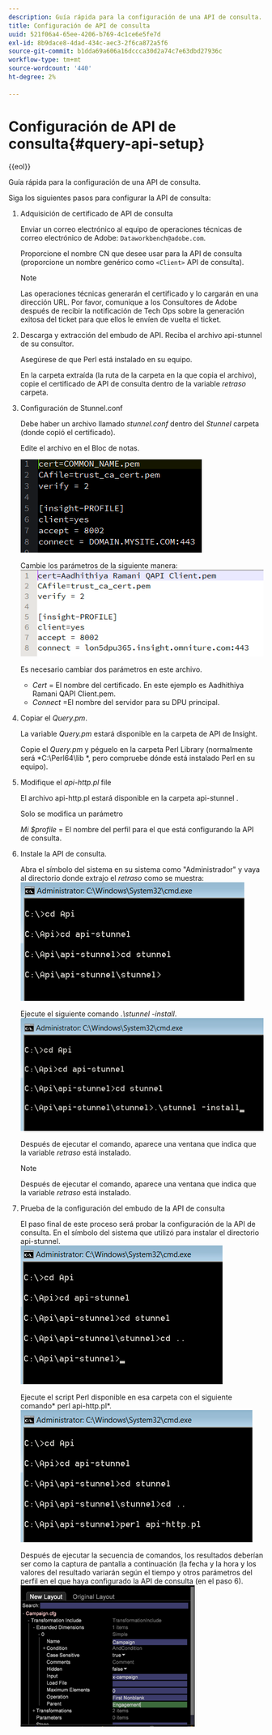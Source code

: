 ```yaml
---
description: Guía rápida para la configuración de una API de consulta.
title: Configuración de API de consulta
uuid: 521f06a4-65ee-4206-b769-4c1ce6e5fe7d
exl-id: 8b9dace8-4dad-434c-aec3-2f6ca872a5f6
source-git-commit: b1dda69a606a16dccca30d2a74c7e63dbd27936c
workflow-type: tm+mt
source-wordcount: '440'
ht-degree: 2%

---
```


# Configuración de API de consulta{#query-api-setup}

{{eol}}

Guía rápida para la configuración de una API de consulta.

Siga los siguientes pasos para configurar la API de consulta:

1. Adquisición de certificado de API de consulta

   Enviar un correo electrónico al equipo de operaciones técnicas de correo electrónico de Adobe: `Dataworkbench@adobe.com`.

   Proporcione el nombre CN que desee usar para la API de consulta (proporcione un nombre genérico como `<Client>` API de consulta).

   >[!NOTE]
   >
   >Las operaciones técnicas generarán el certificado y lo cargarán en una dirección URL. Por favor, comunique a los Consultores de Adobe después de recibir la notificación de Tech Ops sobre la generación exitosa del ticket para que ellos le envíen de vuelta el ticket.

1. Descarga y extracción del embudo de API. Reciba el archivo api-stunnel de su consultor.

   Asegúrese de que Perl está instalado en su equipo.

   En la carpeta extraída (la ruta de la carpeta en la que copia el archivo), copie el certificado de API de consulta dentro de la variable *retraso* carpeta.

1. Configuración de Stunnel.conf

   Debe haber un archivo llamado *stunnel.conf* dentro del *Stunnel* carpeta (donde copió el certificado).

   Edite el archivo en el Bloc de notas.

   ![](assets/dwb_impl_API1.png)

   Cambie los parámetros de la siguiente manera: ![](assets/dwb_impl_API2.png)

   Es necesario cambiar dos parámetros en este archivo.

   * *Cert* = El nombre del certificado. En este ejemplo es Aadhithiya Ramani QAPI Client.pem.
   * *Connect* =El nombre del servidor para su DPU principal.

1. Copiar el *Query.pm*.

   La variable *Query.pm* estará disponible en la carpeta de API de Insight.

   Copie el *Query.pm* y péguelo en la carpeta Perl Library (normalmente será *C:\Perl64\lib *, pero compruebe dónde está instalado Perl en su equipo).

1. Modifique el *api-http.pl* file

   El archivo api-http.pl estará disponible en la carpeta api-stunnel .

   Solo se modifica un parámetro

   *Mi $profile* = El nombre del perfil para el que está configurando la API de consulta.

1. Instale la API de consulta.

   Abra el símbolo del sistema en su sistema como &quot;Administrador&quot; y vaya al directorio donde extrajo el *retraso* como se muestra: ![](assets/dwb_impl_API3.png)

   Ejecute el siguiente comando *.\stunnel -install*. ![](assets/dwb_impl_API4.png)

   Después de ejecutar el comando, aparece una ventana que indica que la variable *retraso* está instalado.

   >[!NOTE]
   >
   >Después de ejecutar el comando, aparece una ventana que indica que la variable *retraso* está instalado.

1. Prueba de la configuración del embudo de la API de consulta

   El paso final de este proceso será probar la configuración de la API de consulta. En el símbolo del sistema que utilizó para instalar el directorio api-stunnel. ![](assets/dwb_impl_API5.png)

   Ejecute el script Perl disponible en esa carpeta con el siguiente comando* perl api-http.pl*. ![](assets/dwb_impl_API6.png)

   Después de ejecutar la secuencia de comandos, los resultados deberían ser como la captura de pantalla a continuación (la fecha y la hora y los valores del resultado variarán según el tiempo y otros parámetros del perfil en el que haya configurado la API de consulta (en el paso 6). ![](assets/dwb_impl_API7.png)

